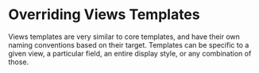 # Overriding Views Templates

Views templates are very similar to core templates, and have their own naming conventions based on their target. Templates can be specific to a given view, a particular field, an entire display style, or any combination of those.